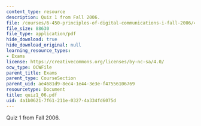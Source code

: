 ```yaml
---
content_type: resource
description: Quiz 1 from Fall 2006.
file: /courses/6-450-principles-of-digital-communications-i-fall-2006/4a1b06217f61211e03274a334fd6075d_quiz1_06.pdf
file_size: 88630
file_type: application/pdf
hide_download: true
hide_download_original: null
learning_resource_types:
- Exams
license: https://creativecommons.org/licenses/by-nc-sa/4.0/
ocw_type: OCWFile
parent_title: Exams
parent_type: CourseSection
parent_uid: ae4681d9-8ec4-1e44-3e3e-f47556106769
resourcetype: Document
title: quiz1_06.pdf
uid: 4a1b0621-7f61-211e-0327-4a334fd6075d
---
```

Quiz 1 from Fall 2006.